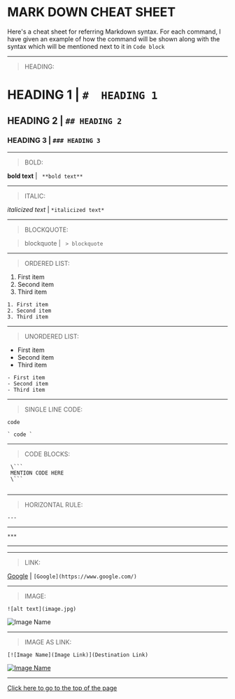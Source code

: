 <a name="top"></a>
# MARK DOWN CHEAT SHEET

Here's a cheat sheet for referring Markdown syntax.
For each command, I have given an example of how the command will be shown along with the syntax which will be mentioned next to it in ` Code block `

***
> HEADING:

# HEADING 1  |   ` #  HEADING 1 `

## HEADING 2  |   ` ## HEADING 2 `

### HEADING 3  |   ` ### HEADING 3 `

***
> BOLD:

**bold text**   |   `  **bold text**  `

***
> ITALIC: 

*italicized text*   |   ` *italicized text*   `

***
> BLOCKQUOTE:

> blockquote    |     `  > blockquote `

***
> ORDERED LIST: 

1. First item
2. Second item
3. Third item

```  
1. First item
2. Second item
3. Third item  
```

***
> UNORDERED LIST: 

- First item
- Second item
- Third item

```
- First item
- Second item
- Third item
```

***
> SINGLE LINE CODE: 

` code `

```
` code `
```

***
> CODE BLOCKS: 

```
 \```
 MENTION CODE HERE
 \```
 
``` 

***
> HORIZONTAL RULE: 

` --- `

---

` *** `

***

***
> LINK: 

[Google](https://www.google.com/)   |   ` [Google](https://www.google.com/) `

***
> IMAGE: 

 ``` ![alt text](image.jpg) ```
 
 ![Image Name](https://cutt.ly/pnDCkDG)

***
> IMAGE AS LINK: 

` [![Image Name](Image Link)](Destination Link) `

[![Image Name](https://cutt.ly/pnDCkDG)](https://www.youtube.com/) 

***
<a href="#top">  Click here to go to the top of the page </a>  
